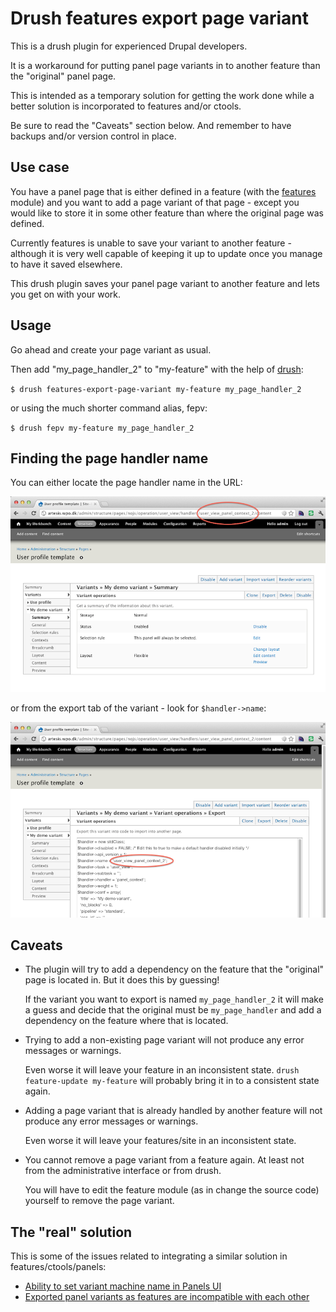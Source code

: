 # Drush features export page variant #

This is a drush plugin for experienced Drupal developers.

It is a workaround for putting panel page variants in to another
feature than the "original" panel page.

This is intended as a temporary solution for getting the work done
while a better solution is incorporated to features and/or ctools.

Be sure to read the "Caveats" section below. And remember to have
backups and/or version control in place.

## Use case ##

You have a panel page that is either defined in a feature (with the
[features](http://drupal.org/project/features) module) and you want to
add a page variant of that page - except you would like to store it in
some other feature than where the original page was defined.

Currently features is unable to save your variant to another feature -
although it is very well capable of keeping it up to update once you
manage to have it saved elsewhere.

This drush plugin saves your panel page variant to another feature and
lets you get on with your work.

## Usage ##

Go ahead and create your page variant as usual.

Then add "my\_page\_handler_2" to "my-feature" with the help of
[drush](http://drupal.org/project/drush):
  
`$ drush features-export-page-variant my-feature my_page_handler_2`

or using the much shorter command alias, fepv:

`$ drush fepv my-feature my_page_handler_2`



## Finding the page handler name ##

You can either locate the page handler name in the URL:

![Find page_handler name from URL](https://github.com/DBCDK/drush-features-export-page-variant/raw/master/demo1.png)

or from the export tab of the variant - look for `$handler->name`:

![Find page_handler name from URL](https://github.com/DBCDK/drush-features-export-page-variant/raw/master/demo2.png)

## Caveats ##

* The plugin will try to add a dependency on the feature that the
  "original" page is located in. But it does this by guessing!
  
  If the variant you want to export is named `my_page_handler_2` it
  will make a guess and decide that the original must be
  `my_page_handler` and add a dependency on the feature where that is
  located.
  
* Trying to add a non-existing page variant will not produce any error
  messages or warnings.
  
  Even worse it will leave your feature in an inconsistent state.
  `drush feature-update my-feature` will probably bring it in to a
  consistent state again.

* Adding a page variant that is already handled by another feature
  will not produce any error messages or warnings.
  
  Even worse it will leave your features/site in an inconsistent
  state.

* You cannot remove a page variant from a feature again. At least not
  from the administrative interface or from drush.
  
  You will have to edit the feature module (as in change the source
  code) yourself to remove the page variant.

## The "real" solution ##

This is some of the issues related to integrating a similar solution
in features/ctools/panels:

* [Ability to set variant machine name in Panels UI](http://drupal.org/node/813754)
* [Exported panel variants as features are incompatible with each other](http://drupal.org/node/740074)

